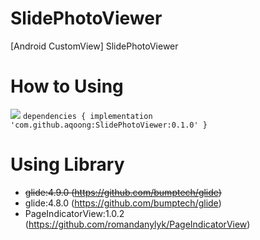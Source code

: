 # SlidePhotoViewer
[Android CustomView] SlidePhotoViewer

# How to Using
 [![](https://jitpack.io/v/aqoong/SlidePhotoViewer.svg)](https://jitpack.io/#aqoong/SlidePhotoViewer)
`
dependencies {
        implementation 'com.github.aqoong:SlidePhotoViewer:0.1.0'
}
`



# Using Library
- <del>glide:4.9.0 (https://github.com/bumptech/glide)
- glide:4.8.0 (https://github.com/bumptech/glide)
- PageIndicatorView:1.0.2 (https://github.com/romandanylyk/PageIndicatorView)
